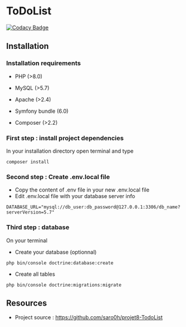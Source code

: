 ToDoList
========

[![Codacy Badge](https://app.codacy.com/project/badge/Grade/0705cbd0e97342418b53262cbf996320)](https://www.codacy.com/gh/Monsapps/TodoList/dashboard?utm_source=github.com&amp;utm_medium=referral&amp;utm_content=Monsapps/TodoList&amp;utm_campaign=Badge_Grade)

## Installation

### Installation requirements

*   PHP (>8.0)

*   MySQL (>5.7)

*   Apache (>2.4)

*   Symfony bundle (6.0)

*   Composer (>2.2)

### First step : install project dependencies

In your installation directory open terminal and type
```text
composer install
```

### Second step : Create .env.local file

*   Copy the content of .env file in your new .env.local file
*   Edit .env.local file with your database server info
```text
DATABASE_URL="mysql://db_user:db_password@127.0.0.1:3306/db_name?serverVersion=5.7"
```

### Third step : database

On your terminal
*   Create your database (optionnal)
```text
php bin/console doctrine:database:create
```
*   Create all tables
```text
php bin/console doctrine:migrations:migrate
```

## Resources

*   Project source : https://github.com/saro0h/projet8-TodoList
